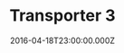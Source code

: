 ---
title: "Transporter 3"
year: 2008
date: 2016-04-18T23:00:00.000Z
permalink: /almanac/movies/2016-04-19-transporter-3/index.html
rating: 3
tmdbid: 13387
---